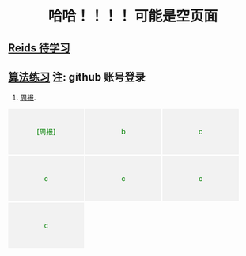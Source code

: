 # <center>哈哈！！！！ 可能是空页面</center>

## [Reids 待学习](https://blog.csdn.net/wang258533488/article/details/78901124)
## [算法练习](https://leetcode.com/problemset/all/) 注: github 账号登录

1. [周报](./weekpapers/weekpaper.md).

<div>
  <div style="width:30%; height:90px; background: #f2f2f2; border: 1px solid #f0f0f0; float: left; margin-right: 3px;
  margin-bottom: 3px; color: green; text-align: center; line-height: 90px;">[周报](./weekpapers/weekpaper.md)</div>

  <div style="width:30%; height:90px; background: #f2f2f2; border: 1px solid #f0f0f0; float: left; margin-right: 3px;
  margin-bottom: 3px; color: green; text-align: center; line-height: 90px;">b</div>

  <div style="width:30%; height:90px; background: #f2f2f2; border: 1px solid #f0f0f0; float: left; margin-right: 3px;
  margin-bottom: 3px; color: green; text-align: center; line-height: 90px;">c</div>

  <div style="width:30%; height:90px; background: #f2f2f2; border: 1px solid #f0f0f0; float: left; margin-right: 3px;
  margin-bottom: 3px; color: green; text-align: center; line-height: 90px;">c</div>

  <div style="width:30%; height:90px; background: #f2f2f2; border: 1px solid #f0f0f0; float: left; margin-right: 3px;
  margin-bottom: 3px; color: green; text-align: center; line-height: 90px;">c</div>

  <div style="width:30%; height:90px; background: #f2f2f2; border: 1px solid #f0f0f0; float: left; margin-right: 3px;
  margin-bottom: 3px; color: green; text-align: center; line-height: 90px;">c</div>

  <div style="width:30%; height:90px; background: #f2f2f2; border: 1px solid #f0f0f0; float: left; margin-right: 3px;
  margin-bottom: 3px; color: green; text-align: center; line-height: 90px;">c</div>
</div>
